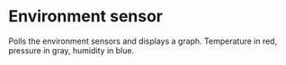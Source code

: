 # Environment sensor
Polls the environment sensors and displays a graph. Temperature in red, pressure in gray, humidity in blue.
